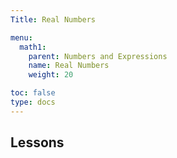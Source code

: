```yaml
---
Title: Real Numbers

menu:
  math1:
    parent: Numbers and Expressions
    name: Real Numbers
    weight: 20

toc: false
type: docs
---
```


## Lessons